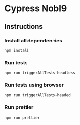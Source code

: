 # Cypress Nobl9

## Instructions

### Install all dependencies

```
npm install
```

### Run tests

```
npm run triggerAllTests-headless
```

### Run tests using browser

```
npm run triggerAllTests-headed
```

### Run prettier

```
npm run prettier
```
